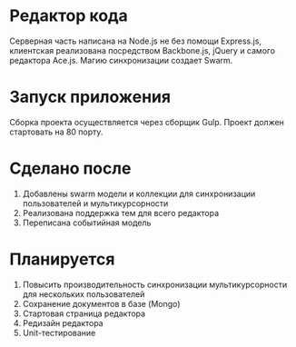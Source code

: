 Редактор кода
===============
Серверная часть написана на Node.js не без помощи Express.js, клиентская реализована посредством Backbone.js, jQuery и самого редактора Ace.js. Магию синхронизации создает Swarm.

Запуск приложения 
============
Сборка проекта осуществляется через сборщик Gulp. Проект должен стартовать на 80 порту. 

Сделано после
============
1. Добавлены swarm модели и коллекции для синхронизации пользователей и мультикурсорности
2. Реализована поддержка тем для всего редактора
3. Переписана событийная модель

Планируется
============
1. Повысить производительность синхронизации мультикурсорности для нескольких пользователей
2. Сохранение документов в базе (Mongo)
3. Стартовая страница редактора
4. Редизайн редактора 
5. Unit-тестирование


